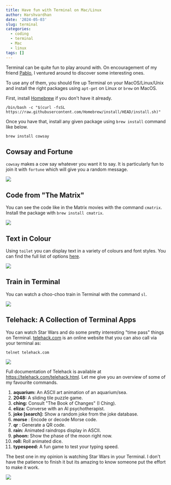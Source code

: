 ```yaml
---
title: Have fun with Terminal on Mac/Linux
author: Harshvardhan
date: '2024-05-03'
slug: terminal
categories:
  - coding
  - terminal
  - Mac
  - linux
tags: []
---
```


Terminal can be quite fun to play around with. On encouragement of my friend [Pablo](https://pablorious.github.io/), I ventured around to discover some interesting ones.

To use any of them, you should fire up Terminal on your MacOS/Linux/Unix and install the right packages using `apt-get` on Linux or `brew` on MacOS.

First, install [Homebrew](https://brew.sh/) if you don't have it already.

```         
/bin/bash -c "$(curl -fsSL https://raw.githubusercontent.com/Homebrew/install/HEAD/install.sh)"
```

Once you have that, install any given package using `brew install` command like below.

```         
brew install cowsay
```

## Cowsay and Fortune

`cowsay` makes a cow say whatever you want it to say. It is particularly fun to join it with `fortune` which will give you a random message.

![](images/cowsay.png)

## Code from "The Matrix"

You can see the code like in the Matrix movies with the command `cmatrix`. Install the package with `brew install cmatrix`.

![](images/matrix.gif)

## Text in Colour

Using `toilet` you can display text in a variety of colours and font styles. You can find the full list of options [here](https://delightlylinux.wordpress.com/2015/11/13/colored-text-with-toilet/).

![](images/color.png)

## Train in Terminal

You can watch a choo-choo train in Terminal with the command `sl`.

![](images/train.gif)

## Telehack: A Collection of Terminal Apps

You can watch Star Wars and do some pretty interesting "time pass" things on Terminal. [telehack.com](https://telehack.com/) is an online website that you can also call via your terminal as:

```         
telnet telehack.com
```

![](images/telehack.png)

Full documentation of Telehack is available at <https://telehack.com/telehack.html>. Let me give you an overview of some of my favourite commands.

1.  **aquarium:** An ASCII art animation of an aquarium/sea.
2.  **2048:** A sliding tile puzzle game.
3.  **ching:** Consult "The Book of Changes" (I Ching).
4.  **eliza:** Converse with an AI psychotherapist.
5.  **joke \[search\]:** Show a random joke from the joke database.
6.  **morse** <message>: Encode or decode Morse code.
7.  **qr** <text>: Generate a QR code.
8.  **rain:** Animated raindrops display in ASCII.
9.  **phoon:** Show the phase of the moon right now.
10. **roll:** Roll animated dice.
11. **typespeed:** A fun game to test your typing speed.

The best one in my opinion is watching Star Wars in your Terminal. I don't have the patience to finish it but its amazing to know someone put the effort to make it work.

![](images/starwars.gif)
